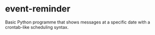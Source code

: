 # event-reminder
Basic Python programme that shows messages at a specific date with a crontab-like scheduling syntax.
